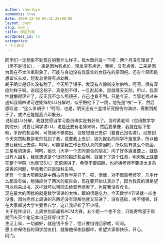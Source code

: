 ```yaml
---
author: shellbye
comments: true
date: 2009-12-08 09:41:25+00:00
layout: post
slug: now_i
title: 现在的我
wordpress_id: 75
categories:
- 个人日记
---
```


同学们一定想象不到现在的我什么样子，我大致的说一下吧：两个月没有理发了（但不是很长），一来是因为有点忙，理发店有点远，我呢，又有点懒，二来是因为现在不太注重形象了，可能与身边没有我喜欢的女孩在的原因吧。还有个原因是想留长头发，短发总觉得有点幼稚。  
胡子确实是好久没有刮了，今天照了镜子，发现有点像斯皮尔伯格，呵呵，很有深度的样子啊。说起这胡子，真是刮不得，一旦刮起来，那就得天天刮，所以，我索性就懒得理它了，反正我不怎么照镜子，自己也看不到。只是今天，当邵老师过来通知我周四讲可逆矩阵的LU分解时，似乎把他下了一跳，他先是“咦”一下，然后感叹道：“这么多胡子！”呵呵，也是，明天还有三星堆研究报告的演讲，需要刮胡子了，或许还能提高点印象分。  
说起这LU分解，我就觉得当学习委员确实是有好处了。当时黄老师（应用数学学院院长）说要让同学讲LU，说是还要有老师来听，然后要录像，我就在低下想啊，多好的机会啊，可惜我不够突出，没敢想自己去讲（要自己报名讲）。没想到今天突然助教邵老师找到了我，说要我上去讲，因为报名的同学不是很多，所以他想让我也上去讲。呵呵，可能是我工作比较认真的原因吧，所以就有这么个机会。  
三星堆的演讲，呵呵，组长（大学一个志同道合的朋友）问了好多遍谁要上，就是没有人回复，我就想这是个很好的锻炼机会啊，就接下了这个任务，明天晚上就要在整个学院（也就125人）面前演讲了，希望不要搞砸，也祈祷老师不要提太复杂深奥的问题，毕竟我们只是理科生嘛。  
还有一个重大项目就是中西古典哲学差异了，哎，惭愧，对不起高老师呀，几乎什么都没有做，勉强应付了两次的报告会，现在要开始认真办了，因为我真的很希望可以将来出书，这样就可以带回去给郭老师看了，也算我没有食言。  
现在最大的困扰的就是数学课讲的太快，跟的很是吃力，今天数学4节课就一点也没懂，因为老师上周讲的东西还没有理解他就又前进了，没有基础，听不懂嘛，好在大家都说大学主要靠自学，这让我轻松了不少呀。  
关于程序设计，上周参加首届校ACM大赛，五个题一个也不会，只能寄希望于假期回去买个笔记本自己好好自学了....  
生活上嘛，一切都好，就是钱不多了，估计要借钱回家喽，呵呵。  
愿上帝保佑我的同学朋友们，就像他保佑我那样，希望大家都快乐，开心。  
阿门。
